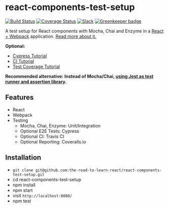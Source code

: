 # react-components-test-setup

[![Build Status](https://travis-ci.org/rwieruch/react-components-test-setup.svg?branch=master)](https://travis-ci.org/rwieruch/react-components-test-setup) [![Coverage Status](https://coveralls.io/repos/github/rwieruch/react-components-test-setup/badge.svg?branch=master)](https://coveralls.io/github/rwieruch/react-components-test-setup?branch=master) [![Slack](https://slack-the-road-to-learn-react.wieruch.com/badge.svg)](https://slack-the-road-to-learn-react.wieruch.com/) [![Greenkeeper badge](https://badges.greenkeeper.io/rwieruch/react-components-test-setup.svg)](https://greenkeeper.io/)

A test setup for React components with Mocha, Chai and Enzyme in a [React + Webpack](https://github.com/the-road-to-learn-react/minimal-react-webpack-babel-setup) application. [Read more about it.](https://www.robinwieruch.de/react-testing-mocha-chai-enzyme-sinon/)

**Optional:**

- [Cypress Tutorial](https://www.robinwieruch.de/react-testing-cypress/)
- [CI Tutorial](https://www.robinwieruch.de/javascript-continuous-integration/)
- [Test Coverage Tutorial](https://www.robinwieruch.de/javascript-test-coverage/)

**Recommended alternative: Instead of Mocha/Chai, [using Jest as test runner and assertion library](https://github.com/the-road-to-learn-react/react-testing-jest-enzyme/).**

## Features

- React
- Webpack
- Testing
  - Mocha, Chai, Enzyme: Unit/Integration
  - Optional E2E Tests: Cypress
  - Optional CI: Travis CI
  - Optional Reporting: Coveralls.io

## Installation

- `git clone git@github.com:the-road-to-learn-react/react-components-test-setup.git`
- cd react-components-test-setup
- npm install
- npm start
- visit `http://localhost:8080/`
- npm test
